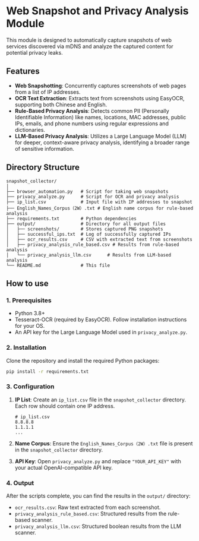 # Web Snapshot and Privacy Analysis Module

This module is designed to automatically capture snapshots of web services discovered via mDNS and analyze the captured content for potential privacy leaks.

## Features

- **Web Snapshotting**: Concurrently captures screenshots of web pages from a list of IP addresses.
- **OCR Text Extraction**: Extracts text from screenshots using EasyOCR, supporting both Chinese and English.
- **Rule-Based Privacy Analysis**: Detects common PII (Personally Identifiable Information) like names, locations, MAC addresses, public IPs, emails, and phone numbers using regular expressions and dictionaries.
- **LLM-Based Privacy Analysis**: Utilizes a Large Language Model (LLM) for deeper, context-aware privacy analysis, identifying a broader range of sensitive information.

## Directory Structure

```
snapshot_collector/
│
├── browser_automation.py   # Script for taking web snapshots
├── privacy_analyze.py      # Script for OCR and privacy analysis
├── ip_list.csv             # Input file with IP addresses to snapshot
├── English_Names_Corpus（2W）.txt # English name corpus for rule-based analysis
├── requirements.txt        # Python dependencies
├── output/                 # Directory for all output files
│   ├── screenshots/        # Stores captured PNG snapshots
│   ├── successful_ips.txt  # Log of successfully captured IPs
│   ├── ocr_results.csv     # CSV with extracted text from screenshots
│   ├── privacy_analysis_rule_based.csv # Results from rule-based analysis
│   └── privacy_analysis_llm.csv      # Results from LLM-based analysis
└── README.md               # This file
```

## How to use

### 1. Prerequisites

- Python 3.8+
- Tesseract-OCR (required by EasyOCR). Follow installation instructions for your OS.
- An API key for the Large Language Model used in `privacy_analyze.py`.

### 2. Installation

Clone the repository and install the required Python packages:

```bash
pip install -r requirements.txt
```

### 3. Configuration

1. **IP List**: Create an `ip_list.csv` file in the `snapshot_collector` directory.  Each row should contain one IP address.

    ```csv
    # ip_list.csv
    8.8.8.8
    1.1.1.1
    ...
    ```

2. **Name Corpus**: Ensure the `English_Names_Corpus（2W）.txt` file is present in the `snapshot_collector` directory.
3. **API Key**: Open `privacy_analyze.py` and replace `"YOUR_API_KEY"` with your actual OpenAI-compatible API key.

### 4. Output

After the scripts complete, you can find the results in the `output/` directory:
- `ocr_results.csv`: Raw text extracted from each screenshot.
- `privacy_analysis_rule_based.csv`: Structured results from the rule-based scanner.
- `privacy_analysis_llm.csv`: Structured boolean results from the LLM scanner.

